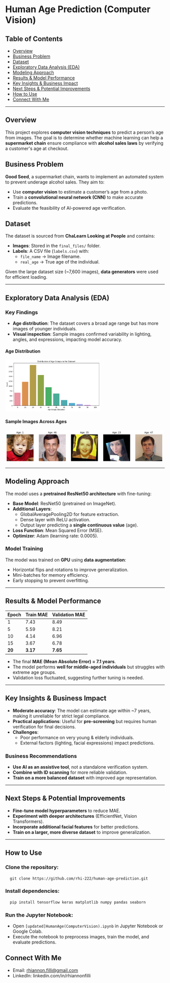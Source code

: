 # Human Age Prediction (Computer Vision)

## Table of Contents
- [Overview](#overview)
- [Business Problem](#business-problem)
- [Dataset](#dataset)
- [Exploratory Data Analysis (EDA)](#exploratory-data-analysis-eda)
- [Modeling Approach](#modeling-approach)
- [Results & Model Performance](#results--model-performance)
- [Key Insights & Business Impact](#key-insights--business-impact)
- [Next Steps & Potential Improvements](#next-steps--potential-improvements)
- [How to Use](#how-to-use)
- [Connect With Me](#connect-with-me)

---

## Overview
This project explores **computer vision techniques** to predict a person’s age from images. The goal is to determine whether machine learning can help a **supermarket chain** ensure compliance with **alcohol sales laws** by verifying a customer's age at checkout.

## Business Problem
**Good Seed**, a supermarket chain, wants to implement an automated system to prevent underage alcohol sales. They aim to:
- Use **computer vision** to estimate a customer’s age from a photo.
- Train a **convolutional neural network (CNN)** to make accurate predictions.
- Evaluate the feasibility of AI-powered age verification.

## Dataset
The dataset is sourced from **ChaLearn Looking at People** and contains:
- **Images**: Stored in the `final_files/` folder.
- **Labels**: A CSV file (`labels.csv`) with:
  - `file_name` → Image filename.
  - `real_age` → True age of the individual.

Given the large dataset size (~7,600 images), **data generators** were used for efficient loading.

---

## Exploratory Data Analysis (EDA)
### **Key Findings**
- **Age distribution**: The dataset covers a broad age range but has more images of younger individuals.
- **Visual inspection**: Sample images confirmed variability in lighting, angles, and expressions, impacting model accuracy.

#### **Age Distribution**
<img src="images/age_distribution.png" alt="Age Distribution" width="300">

#### **Sample Images Across Ages**
<img src="images/sample_images.png" alt="Sample Images" width="500">

---

## Modeling Approach
The model uses a **pretrained ResNet50 architecture** with fine-tuning:
- **Base Model**: ResNet50 (pretrained on ImageNet).
- **Additional Layers**:
  - GlobalAveragePooling2D for feature extraction.
  - Dense layer with ReLU activation.
  - Output layer predicting a **single continuous value** (age).
- **Loss Function**: Mean Squared Error (MSE).
- **Optimizer**: Adam (learning rate: 0.0005).

### **Model Training**
The model was trained on **GPU** using **data augmentation**:
- Horizontal flips and rotations to improve generalization.
- Mini-batches for memory efficiency.
- Early stopping to prevent overfitting.

---

## Results & Model Performance
| Epoch | Train MAE | Validation MAE |
|-------|-----------|---------------|
| 1     | 7.43      | 8.49          |
| 5     | 5.59      | 8.21          |
| 10    | 4.14      | 6.96          |
| 15    | 3.67      | 6.78          |
| **20** | **3.17**  | **7.65**      |

- The final **MAE (Mean Absolute Error) = 7.1 years**.
- The model performs **well for middle-aged individuals** but struggles with extreme age groups.
- Validation loss fluctuated, suggesting further tuning is needed.

---

## Key Insights & Business Impact
- **Moderate accuracy**: The model can estimate age within ~7 years, making it unreliable for strict legal compliance.
- **Practical applications**: Useful for **pre-screening** but requires human verification for final decisions.
- **Challenges**:
  - Poor performance on very young & elderly individuals.
  - External factors (lighting, facial expressions) impact predictions.

### **Business Recommendations**
- **Use AI as an assistive tool**, not a standalone verification system.
- **Combine with ID scanning** for more reliable validation.
- **Train on a more balanced dataset** with improved age representation.

---

## Next Steps & Potential Improvements
- **Fine-tune model hyperparameters** to reduce MAE.
- **Experiment with deeper architectures** (EfficientNet, Vision Transformers).
- **Incorporate additional facial features** for better predictions.
- **Train on a larger, more diverse dataset** to improve generalization.

---

## How to Use
### Clone the repository:
      
      git clone https://github.com/rhi-222/human-age-prediction.git

### Install dependencies:
     
      pip install tensorflow keras matplotlib numpy pandas seaborn

### Run the Jupyter Notebook:
- Open `[updated]HumanAge(ComputerVision).ipynb` in Jupyter Notebook or Google Colab.
- Execute the notebook to preprocess images, train the model, and evaluate predictions.

## Connect With Me
- Email: rhiannon.filli@gmail.com
- LinkedIn: linkedin.com/in/rhiannonfilli
